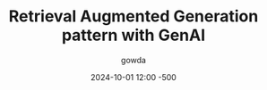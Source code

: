 ---
title: Retrieval Augmented Generation pattern with GenAI
date: 2024-10-01 12:00 -500
categories: [Architecture,LLM,GenAI]
tags: [GenAI, LLM, API, Azure]
author: gowda
---